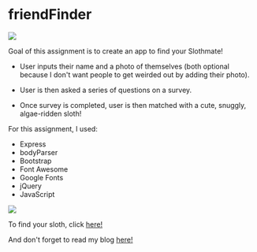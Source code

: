 # friendFinder

<img src="http://www.exactlyerin.com/wp-content/uploads/2017/07/Screen-Shot-2017-07-02-at-10.13.45-AM-1080x414.png">

Goal of this assignment is to create an app to find your Slothmate! 

- User inputs their name and a photo of themselves (both optional because I don't want people to get weirded out by adding their photo). 

- User is then asked a series of questions on a survey. 

- Once survey is completed, user is then matched with a cute, snuggly, algae-ridden sloth! 

For this assignment, I used: 

- Express
- bodyParser
- Bootstrap
- Font Awesome
- Google Fonts
- jQuery
- JavaScript

<img src="http://www.exactlyerin.com/wp-content/uploads/2017/07/Screen-Shot-2017-07-02-at-10.15.21-AM-1080x541.png">

To find your sloth, click <a href="https://morning-spire-29043.herokuapp.com/">here!</a>

And don't forget to read my blog <a href="http://www.exactlyerin.com/week-7-express-handlebars/">here!</a>

